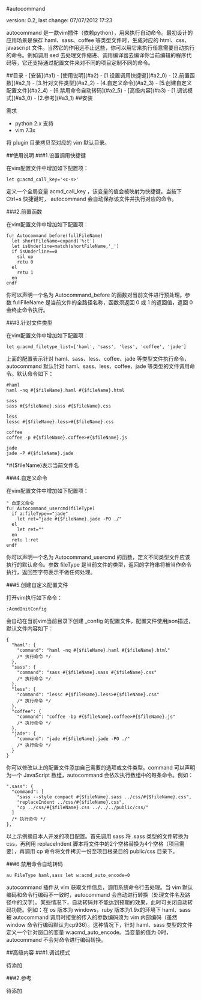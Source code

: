 #autocommand

version: 0.2, last change: 07/07/2012 17:23

autocommand 是一款vim插件（依赖python），用来执行自动命令。最初设计的应用场景是保存 haml、sass、coffee 等类型文件时，生成对应的 html、css、javascript 文件。当然它的作用远不止这些，你可以用它来执行任意需要自动执行的命令。例如调用 sed 去处理文件缩进、调用编译器去编译你当前编辑的程序代码等，它还支持通过配置文件来对不同的项目定制不同的命令。

<a name="a0" />
##目录
- [安装](#a1)
- [使用说明](#a2)
  - [1.设置调用快捷键](#a2_0)
  - [2.前置函数](#a2_1)
  - [3.针对文件类型](#a2_2)
  - [4.自定义命令](#a2_3)
  - [5.创建自定义配置文件](#a2_4)
  - [6.禁用命令自动转码](#a2_5)
- [高级内容](#a3)
  - [1.调试模式](#a3_0)
  - [2.参考](#a3_1)


<a name="a1" />
##安装

需求

- python 2.x 支持
- vim 7.3x

将 plugin 目录拷贝至对应的 vim 默认目录。

<a name="a2" />
##使用说明

<a name="a2_0" />
###1.设置调用快捷键

在vim配置文件中增加如下配置项：

	let g:acmd_call_key='<c-s>'

定义一个全局变量 acmd_call_key ，该变量的值会被映射为快捷键。当按下 Ctrl+s 快捷键时， autocommand 会自动保存该文件并执行对应的命令。

<a name="a2_1" />
###2.前置函数

在vim配置文件中增加如下配置项：

	fu! Autocommand_before(fullFileName)
	  let shortFileName=expand('%:t')
	  let isUnderline=match(shortFileName,'_')
	  if isUnderline==0
	    sil up
	    retu 0
	  el
	    retu 1
	  en
	endf


你可以声明一个名为 Autocommand_before 的函数对当前文件进行预处理。参数 fullFileName 是当前文件的全路径名称，函数须返回 0 或 1 的返回值，返回 0 会终止命令执行。

<a name="a2_2" />
###3.针对文件类型

在vim配置文件中增加如下配置项：

	let g:acmd_filetype_list=['haml', 'sass', 'less', 'coffee', 'jade']

上面的配置表示针对 haml、sass、less、coffee、jade 等类型文件执行命令，autocommand 默认针对 haml、sass、less、coffee、jade 等类型的文件调用命令。默认命令如下：

	#haml
	haml -nq #{$fileName}.haml #{$fileName}.html
	
	sass
	sass #{$fileName}.sass #{$fileName}.css
	
	less
	lessc #{$fileName}.less>#{$fileName}.css
	
	coffee
	coffee -p #{$fileName}.coffee>#{$fileName}.js
	
	jade
	jade -P #{$fileName}.jade

*#{$fileName}表示当前文件名

<a name="a2_3" />
###4.自定义命令

在vim配置文件中增加如下配置项：

	" 自定义命令
	fu! Autocommand_usercmd(fileType)
	  if a:fileType=="jade"
	    let ret="jade #{$fileName}.jade -PO ./"
	  el
	    let ret=""
	  en
	  retu l:ret
	endf

你可以声明一个名为 Autocommand_usercmd 的函数，定义不同类型文件应该执行的默认命令。参数 fileType 是当前文件的类型，返回的字符串将被当作命令执行，返回空字符表示不做任何处理。

<a name="a2_4" />
###5.创建自定义配置文件

打开vim执行如下命令：

	:AcmdInitConfig

会自动在当前vim当前目录下创建 _config 的配置文件，配置文件使用json描述，默认文件内容如下：

	{
	  "haml": {
	    "command": "haml -nq #{$fileName}.haml #{$fileName}.html"
	    /* 执行命令 */
	  },
	  "sass": {
	    "command": "sass #{$fileName}.sass #{$fileName}.css"
	    /* 执行命令 */
	  },
	  "less": {
	    "command": "lessc #{$fileName}.less>#{$fileName}.css"
	    /* 执行命令 */
	  },
	  "coffee": {
	    "command": "coffee -bp #{$fileName}.coffee>#{$fileName}.js"
	    /* 执行命令 */
	  },
	  "jade": {
	    "command": "jade #{$fileName}.jade -PO ./"
	    /* 执行命令 */
	  }
	}

你可以修改以上的配置文件添加自己需要的选项或文件类型。command 可以声明为一个 JavaScript 数组，autocommand 会依次执行数组中的每条命令。例如：

	".sass": {
	  "command": [
	    "sass --style compact #{$fileName}.sass ../css/#{$fileName}.css",
	    "replaceIndent ../css/#{$fileName}.css",
	    "cp ../css/#{$fileName}.css ../../../public/css/"
	  ]
	  /* 执行命令 */
	},

以上示例摘自本人开发的项目配置。首先调用 sass 将 .sass 类型的文件转换为 css，再利用 replaceIndent 脚本将文件中的2个空格替换为4个空格（项目需要），再调用 cp 命令将文件拷贝一份至项目根录目的 public/css 目录下。

<a name="a2_5" />
###6.禁用命令自动转码

	au FileType haml,sass let w:acmd_auto_encode=0

autocommand 插件从 vim 获取文件信息，调用系统命令行去处理。当 vim 默认编码和命令行编码不一致时，autocommand 会自动进行转换（处理文件名及路径中的汉字）。某些情况下，自动转码并不能达到预期的效果，此时可关闭自动转码功能。例如：在 os 版本为 windows，ruby 版本为1.9x的环境下 haml、sass 被 autocommand 调用时接受的传入的参数编码须为 vim 内部编码（虽然 window 命令行编码默认为cp936）。这种情况下，针对 haml、sass 类型的文件定义一个针对窗口的变量 w:acmd_auto_encode。当变量的值为 0时，autocommand 不会对命令进行编码转换。

<a name="a3" />
##高级内容

<a name="a3_0">
###1.调试模式

待添加

<a name="a3_1">
###2.参考

待添加
